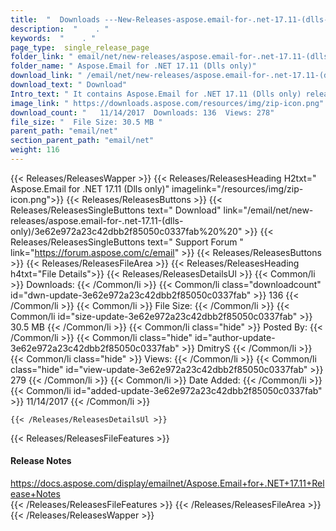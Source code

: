 ```yaml
---
title:  "  Downloads ---New-Releases-aspose.email-for-.net-17.11-(dlls-only) . " 
description:  "    . " 
keywords:  "    . " 
page_type:  single_release_page
folder_link: " email/net/new-releases/aspose.email-for-.net-17.11-(dlls-only)/"
folder_name: " Aspose.Email for .NET 17.11 (Dlls only)"
download_link: " /email/net/new-releases/aspose.email-for-.net-17.11-(dlls-only)/3e62e972a23c42dbb2f85050c0337fab"
download_text: " Download"
Intro_text: " It contains Aspose.Email for .NET 17.11 (Dlls only) release."
image_link: " https://downloads.aspose.com/resources/img/zip-icon.png"
download_count: "   11/14/2017  Downloads: 136  Views: 278"
file_size: "  File Size: 30.5 MB "
parent_path: "email/net"
section_parent_path: "email/net"
weight: 116 
---
```


{{< Releases/ReleasesWapper >}}
  {{< Releases/ReleasesHeading H2txt=" Aspose.Email for .NET 17.11 (Dlls only)" imagelink="/resources/img/zip-icon.png">}}
  {{< Releases/ReleasesButtons >}}
    {{< Releases/ReleasesSingleButtons text=" Download" link="/email/net/new-releases/aspose.email-for-.net-17.11-(dlls-only)/3e62e972a23c42dbb2f85050c0337fab%20%20" >}}
    {{< Releases/ReleasesSingleButtons text=" Support Forum " link="https://forum.aspose.com/c/email" >}}
  {{< Releases/ReleasesButtons >}}
  {{< Releases/ReleasesFileArea >}}
    {{< Releases/ReleasesHeading h4txt="File Details">}}
    {{< Releases/ReleasesDetailsUl >}}
            {{< Common/li  >}} Downloads: {{< /Common/li >}} 
      {{< Common/li class="downloadcount" id="dwn-update-3e62e972a23c42dbb2f85050c0337fab" >}} 136 {{< /Common/li >}} 
      {{< Common/li  >}} File Size: {{< /Common/li >}} 
      {{< Common/li id="size-update-3e62e972a23c42dbb2f85050c0337fab" >}} 30.5 MB {{< /Common/li >}} 
      {{< Common/li  class="hide" >}} Posted By: {{< /Common/li >}} 
      {{< Common/li class="hide" id="author-update-3e62e972a23c42dbb2f85050c0337fab" >}} DmitryS {{< /Common/li >}} 
      {{< Common/li class="hide"  >}} Views: {{< /Common/li >}} 
      {{< Common/li class="hide" id="view-update-3e62e972a23c42dbb2f85050c0337fab" >}} 279 {{< /Common/li >}} 
      {{< Common/li  >}} Date Added: {{< /Common/li >}} 
      {{< Common/li id="added-update-3e62e972a23c42dbb2f85050c0337fab" >}} 11/14/2017 {{< /Common/li >}} 

    {{< /Releases/ReleasesDetailsUl >}}

  {{< Releases/ReleasesFileFeatures >}}
      <h4>Release Notes</h4><div><a href="https://docs.aspose.com/display/emailnet/Aspose.Email+for+.NET+17.11+Release+Notes">https://docs.aspose.com/display/emailnet/Aspose.Email+for+.NET+17.11+Release+Notes</a></div>
  {{< /Releases/ReleasesFileFeatures >}}
 {{< /Releases/ReleasesFileArea >}}
{{< /Releases/ReleasesWapper >}}


